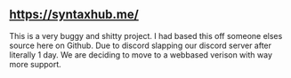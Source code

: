 ## https://syntaxhub.me/

This is a very buggy and shitty project. I had based this off someone elses source here on Github. Due to discord slapping our discord server after literally 1 day. We are deciding to move to a webbased verison with way more support.
